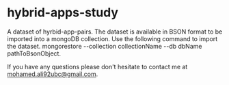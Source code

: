 # hybrid-apps-study
A dataset of hyrbid-app-pairs. The dataset is available in BSON format to be imported into a mongoDB collection. Use the following command to import the dataset. mongorestore --collection collectionName --db dbName pathToBsonObject.

If you have any questions please don't hesitate to contact me at mohamed.ali92ubc@gmail.com.
